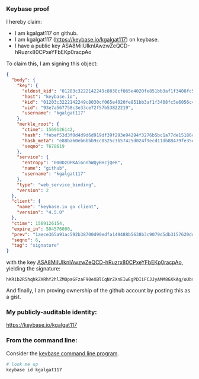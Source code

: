 ### Keybase proof

I hereby claim:

  * I am kgalgat117 on github.
  * I am kgalgat117 (https://keybase.io/kgalgat117) on keybase.
  * I have a public key ASA8MiIUIknIAwzwZeQCD-hRuzrx80CPxeYFbEKp0racpAo

To claim this, I am signing this object:

```json
{
  "body": {
    "key": {
      "eldest_kid": "01203c3222142249c8030cf065e4020fe851bb3af1f3408fc5e6056c42a9d2b69ca40a",
      "host": "keybase.io",
      "kid": "01203c3222142249c8030cf065e4020fe851bb3af1f3408fc5e6056c42a9d2b69ca40a",
      "uid": "93e7a567758c3e33ce72f57b53822219",
      "username": "kgalgat117"
    },
    "merkle_root": {
      "ctime": 1569126142,
      "hash": "febef53d3f0d4d9d6d919df39f293e94294f3276b5bc1a77de15186c9ed5b3be255ce98a87439369a8544e59df3396ddc288eea6b904184db681da19e7ae411e",
      "hash_meta": "e88ba60eb6bbb9cc0525c3b57425d024f9ecd11db88479fe35c30edbeeeffcf7",
      "seqno": 7678619
    },
    "service": {
      "entropy": "000OzOPKAi6nnhWQyBHcjQeR",
      "name": "github",
      "username": "kgalgat117"
    },
    "type": "web_service_binding",
    "version": 2
  },
  "client": {
    "name": "keybase.io go client",
    "version": "4.5.0"
  },
  "ctime": 1569126154,
  "expire_in": 504576000,
  "prev": "1aece365a91ac592b38700d90edfa149488b5638b3c9079d5db3157620dd0a20",
  "seqno": 6,
  "tag": "signature"
}
```

with the key [ASA8MiIUIknIAwzwZeQCD-hRuzrx80CPxeYFbEKp0racpAo](https://keybase.io/kgalgat117), yielding the signature:

```
hKRib2R5hqhkZXRhY2hlZMOpaGFzaF90eXBlCqNrZXnEIwEgPDIiFCJJyAMM8GXkAg/oUbs68fNAj8XmBWxCqdK2nKQKp3BheWxvYWTESpcCBsQgGuzjZakaxZKzhwDZDt+hSUiLVjizyQedXbMVdiDdCiDEIIbk2olt0xm87ufMAgPKFD7TYdkdhCvDrNDZ6iYq38BPAgHCo3NpZ8RAo1zD11yEFQr3dqBcP+jJFKJEmztvL5ukNoLLdCn8FKyRir9lx4+A4yqoQHy7lkuPgzf/WsQGKKAA7ASQvgcNCahzaWdfdHlwZSCkaGFzaIKkdHlwZQildmFsdWXEIKyrXSWDqeXCwaDvosSD1DMf7f0s4WmQ6WeZvvgW9Kh5o3RhZ80CAqd2ZXJzaW9uAQ==

```

And finally, I am proving ownership of the github account by posting this as a gist.

### My publicly-auditable identity:

https://keybase.io/kgalgat117

### From the command line:

Consider the [keybase command line program](https://keybase.io/download).

```bash
# look me up
keybase id kgalgat117
```
